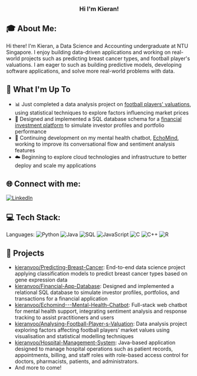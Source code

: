 <h3 align="center">
  Hi I'm Kieran!

## 🎓 About Me:
Hi there! I'm Kieran, a Data Science and Accounting undergraduate at NTU Singapore. I enjoy building data-driven applications and working on real-world projects such as predicting breast cancer types, and football player's valuations. I am eager to such as building predictive models, developing software applications, and solve more real-world problems with data.

## 🚀 What I'm Up To
* 📊 Just completed a data analysis project on [football players' valuations](https://github.com/kieranvoo/Analysing-Football-Player-s-Valuation), using statistical techniques to explore factors influencing market prices
* 🏦 Designed and implemented a SQL database schema for a [financial investment platform](https://github.com/kieranvoo/Financial-App-Database) to simulate investor profiles and portfolio performance
* 💬 Continuing development on my mental health chatbot, [EchoMind](https://github.com/kieranvoo/EchoMind---Mental-Health-Chatbot), working to improve its conversational flow and sentiment analysis features
* ☁️ Beginning to explore cloud technologies and infrastructure to better deploy and scale my applications

## 🌐 Connect with me:
[![LinkedIn](https://img.shields.io/badge/LinkedIn-%230077B5.svg?logo=linkedin&logoColor=white)](https://www.linkedin.com/in/kieran-voo/)

## 💻 Tech Stack:
Languages: 
![Python](https://img.shields.io/badge/python-%233776AB.svg?style=for-the-badge&logo=python&logoColor=white) 
![Java](https://img.shields.io/badge/java-%23ED8B00.svg?style=for-the-badge&logo=java&logoColor=white) 
![SQL](https://img.shields.io/badge/sql-%2307405e.svg?style=for-the-badge&logo=postgresql&logoColor=white) 
![JavaScript](https://img.shields.io/badge/javascript-%23323330.svg?style=for-the-badge&logo=javascript&logoColor=%23F7DF1E) 
![C](https://img.shields.io/badge/C-00599C?style=for-the-badge&logo=c&logoColor=white) 
![C++](https://img.shields.io/badge/C++-00599C?style=for-the-badge&logo=c%2B%2B&logoColor=white) 
![R](https://img.shields.io/badge/R-276DC3?style=for-the-badge&logo=r&logoColor=white)


## 📂 Projects

- [kieranvoo/Predicting-Breast-Cancer](https://github.com/kieranvoo/Predicting-Breast-Cancer): End-to-end data science project applying classification models to predict breast cancer types based on gene expression data  
- [kieranvoo/Financial-App-Database](https://github.com/kieranvoo/Financial-App-Database): Designed and implemented a relational SQL database to simulate investor profiles, portfolios, and transactions for a financial application  
- [kieranvoo/Echomind---Mental-Health-Chatbot](https://github.com/kieranvoo/Echomind---Mental-Health-Chatbot): Full-stack web chatbot for mental health support, integrating sentiment analysis and response tracking to assist practitioners and users  
- [kieranvoo/Analysing-Football-Player-s-Valuation](https://github.com/kieranvoo/Analysing-Football-Player-s-Valuation): Data analysis project exploring factors affecting football players’ market values using visualisation and statistical modelling techniques  
- [kieranvoo/Hospital-Management-System](https://github.com/kieranvoo/Hospital-Management-System): Java-based application designed to manage hospital operations such as patient records, appointments, billing, and staff roles with role-based access control for doctors, pharmacists, patients, and administrators.
- And more to come!
